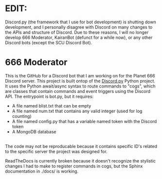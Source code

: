 # EDIT:
Discord.py (the framework that I use for bot development) is shutting down development, and I personally disagree with Discord on many changes to the APIs and structure of Discord. Due to these reasons, I will no longer develop 666 Moderator, KairanBot (defunct for a while now), or any other Discord bots (except the SCU Discord Bot).



# 666 Moderator
This is the GitHub for a Discord bot that I am working on for the Planet 666 Discord server. This project is built ontop of the <a href="https://discordpy.readthedocs.io/en/latest/">Discord.py</a>
Python project. It uses the Python await/async syntax to route commands to "cogs", which are classes that contain commands and event triggers using the Discord API. The entrypoint is
bot.py, but it requires:
<ul><li>A file named blist.txt that can be empty</li>
<li>A file named num.txt that contains any valid integer (used for log counting)</li>
<li>A file named config.py that has a variable named token with the Discord token</li>
<li>A MongoDB database</li></ul><br>
The code may not be reproducable because it contains specific ID's related to the specific server the project was designed for.

ReadTheDocs is currently broken because it doesn't recognize the stylistic
changes I had to make to register commands in cogs, but the Sphinx documentation
in ./docs/ is working.
